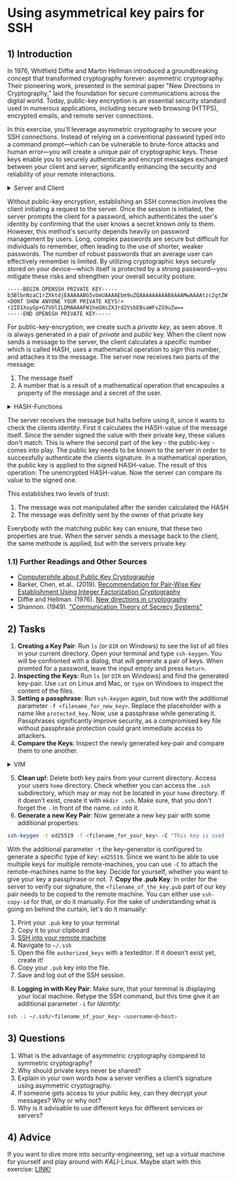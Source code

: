 <!---
{
  "depends_on": ["SSH"],
  "author": "Stephan Bökelmann",
  "first_used": "2025-03-17",
  "keywords": ["encryption", "SSH", "RSA"]
}
--->

# Using asymmetrical key pairs for SSH

## 1) Introduction
In 1976, Whitfield Diffie and Martin Hellman introduced a groundbreaking concept that transformed cryptography forever: asymmetric cryptography. Their pioneering work, presented in the seminal paper "New Directions in Cryptography," laid the foundation for secure communications across the digital world. Today, public-key encryption is an essential security standard used in numerous applications, including secure web browsing (HTTPS), encrypted emails, and remote server connections.

In this exercise, you'll leverage asymmetric cryptography to secure your SSH connections. Instead of relying on a conventional password typed into a command prompt—which can be vulnerable to brute-force attacks and human error—you will create a unique pair of cryptographic keys. These keys enable you to securely authenticate and encrypt messages exchanged between your client and server, significantly enhancing the security and reliability of your remote interactions.

<details>
  <summary>Server and Client</summary>
  Server and Client are functional names given to two partners of a communication. The server is already running and is just waiting for incoming connections. The client on the other hand can connect and use a service at any time and disconnect again. Often times there will be just one server, providing a service and multiple clients connecting to the same server. To learn more about the [client-server-architecture check out the linked exercise](www.github.com/STEMgraph/missing).
</details>

Without public-key encryption, establishing an SSH connection involves the client initiating a request to the server. Once the session is initiated, the server prompts the client for a password, which authenticates the user's identity by confirming that the user knows a secret known only to them. However, this method's security depends heavily on password management by users. Long, complex passwords are secure but difficult for individuals to remember, often leading to the use of shorter, weaker passwords. The number of robust passwords that an average user can effectively remember is limited. By utilizing cryptographic keys securely stored on your device—which itself is protected by a strong password—you mitigate these risks and strengthen your overall security posture.

```
-----BEGIN OPENSSH PRIVATE KEY-----
b3BlbnNzaC1rZXktdjEAAAAABG5vbmUAAAAEbm9uZQAAAAAAAAABAAAAMwAAAAtzc2gtZW
<DONT SHOW ANYONE YOUR PRIVATE KEYS!>
r2ID1XoyGp+G7VUlILDMAAAAFW1heGNsZXJrd2VsbEBsaWFvZG9uZw==
-----END OPENSSH PRIVATE KEY-----
```

For public-key-encryption, we create such a _private key_, as seen above.
It is always generated in a pair of _private_ and _public_ key. 
When the client now sends a message to the server, the client calculates a specific number which is called HASH, uses a mathematical operation to _sign_ this number, and attaches it to the message. 
The server now receives two parts of the message:

1. The message itself
2. A number that is a result of a mathematical operation that encapsules a property of the message and a secret of the user. 

<details>
  <summary>HASH-Functions</summary>
  Have you ever calculated the digit-sum of a multi-digit number? This is a contracting mapping. HASH-functions work somewhat similar. Their purpose is to map a long string of numbers onto a smaller set. This is used in error-detection algorithms, compression, password-storage, encryption and multiple other places. To learn more about [HASH-functions chek out the linked exercise](www.github.com/STEMgraph/missing).
</details>

The server receives the message but halts before using it, since it wants to check the clients identity. 
First it calculates the HASH-value of the message itself. 
Since the sender signed the value with their private key, these values don't match. 
This is where the second part of the key - the public-key - comes into play.
The public key needs to be known to the server in order to successfully authenticate the clients signature.
In a mathematical operation, the public key is applied to the signed HASH-value. 
The result of this operation: The unencrypted HASH-value. 
Now the server can compare its value to the signed one.

This establishes two levels of trust:

1. The message was not manipulated after the sender calculated the HASH
2. The message was definitly sent by the owner of that private key

Everybody with the matching public key can ensure, that these two properties are true. 
When the server sends a message back to the client, the same methode is applied, but with the servers private key.


### 1.1) Further Readings and Other Sources
- [Computerphile about Public Key Cryptographie](https://www.youtube.com/watch?v=GSIDS_lvRv4)
- Barker, Chen, et.al.. (2019). [Recommendation for Pair-Wise Key Establishment Using Integer Factorization Cryptography](https://doi.org/10.6028/NIST.SP.800-56Br2)
- Diffie and Hellman. (1976). [New directions in cryptography](https://doi.org/10.1109/TIT.1976.1055638)
- Shannon. (1949). ["Communication Theory of Secrecy Systems"](https://doi.org/10.1002/j.1538-7305.1949.tb00928.x)


## 2) Tasks
1. **Creating a Key Pair**: Run `ls` (or `DIR` on Windows) to see the list of all files in your current directory. Open your terminal and type `ssh-keygen`. You will be confronted with a dialog, that will generate a pair of keys. When promted for a password, leave the input empty and press `Return`.
2. **Inspecting the Keys**: Run `ls` (or `DIR` on Windows) and find the generated key-pair. Use `cat` on Linux and Mac, or `type` on Windows to inspect the content of the files.
3. **Setting a passphrase**: Run `ssh-keygen` again, but now with the additional parameter `-f <filename_for_new_key>`. Replace the placeholder with a name like `protected_key`. Now, use a passphrase while generating it. Passphrases significantly improve security, as a compromised key file without passphrase protection could grant immediate access to attackers.
4. **Compare the Keys**: Inspect the newly generated key-pair and compare them to one another.

<details>
  <summary>VIM</summary>
  If installed, use `vim -O` to display files side-by-side. To get more familiar with [vim`, check out the link](www.github.com/STEMgraph/missing).
</details>

5. **Clean up!**: Delete both key pairs from your current directory. Access your users `home` directory. Check whether you can access the `.ssh` subdirectory, which may or may not be located in your `home` directory. If it doesn't exist, create it with `mkdir .ssh`. Make sure, that you don't forget the `.` in front of the name. `cd` into it.
6. **Generate a new Key Pair**: Now generate a new key pair with some additional properties:

```sh
ssh-keygen -t ed25519 -f <filename_for_your_key> -C "This key is used for machine ...."
```

With the additional parameter `-t` the key-generator is configured to generate a specific type of key: `ed25519`. 
Since we want to be able to use multiple keys for multiple remote-machines, you can use `-C` to attach the remote-machines name to the key.
Decide for yourself, whether you want to give your key a passphrase or not.
7. **Copy the .pub Key**: In order for the server to verify our signature, the `<filename_of_the_key.pub` part of our key pair needs to be copied to the remote machine. You can either use `ssh-copy-id` for that, or do it manually. For the sake of understanding what is going on behind the curtain, let's do it manually:
1) Print your `.pub` key to your terminal
2) Copy it to your clipboard
3) [SSH into your remote machine](https://github.com/STEMgraph/8c79cd1f-f6bd-4930-b62c-b2970c412735)
4) Navigate to `~/.ssh`
5) Open the file `authorized_keys` with a texteditor. If it doesn't exist yet, create it!
6) Copy your `.pub` key into the file.
7) Save and log out of the SSH session.
8. **Logging in with Key Pair**: Make sure, that your terminal is displaying your local machine. Retype the SSH command, but this time give it an additional parameter `-i` for _Identity_:

```sh
ssh -i ~/.ssh/<filename_of_your_key> <username>@<host>
```

## 3) Questions
1. What is the advantage of asymmetric cryptography compared to symmetric cryptography?
2. Why should private keys never be shared?
3. Explain in your own words how a server verifies a client’s signature using asymmetric cryptography.
4. If someone gets access to your public key, can they decrypt your messages? Why or why not?
5. Why is it advisable to use different keys for different services or servers?

## 4) Advice
If you want to dive more into security-engineering, set up a virtual machine for yourself and play around with _KALI_-Linux. 
Maybe start with this exercise: [LINK!](www.github.com/STEMgraph/missing)
